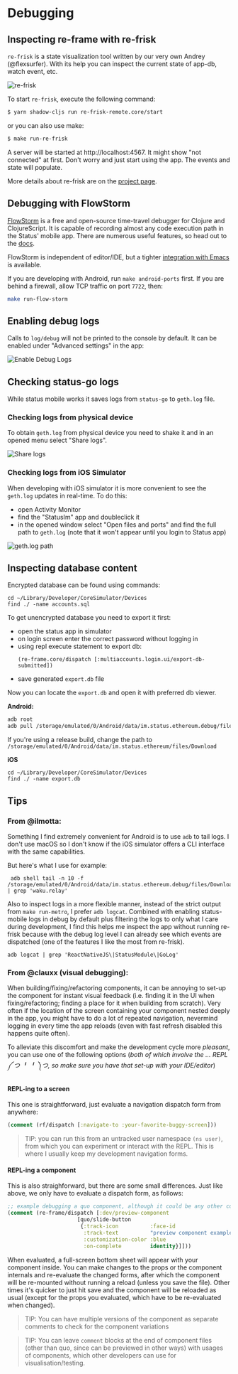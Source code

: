 # Debugging

## Inspecting re-frame with re-frisk
`re-frisk` is a state visualization tool written by our very own Andrey (@flexsurfer). With its help you can inspect the current state of app-db, watch event, etc.

![re-frisk](images/debugging/re-frisk.png)

To start `re-frisk`, execute the following command:
```bash
$ yarn shadow-cljs run re-frisk-remote.core/start
```

or you can also use make:

```bash
$ make run-re-frisk
```

A server will be started at http://localhost:4567. It might show "not connected" at first. Don't worry and just start using the app. The events and state will populate.

More details about re-frisk are on the [project page](https://github.com/flexsurfer/re-frisk).

## Debugging with FlowStorm

[FlowStorm](http://www.flow-storm.org/) is a free and open-source time-travel
debugger for Clojure and ClojureScript. It is capable of recording almost any
code execution path in the Status' mobile app. There are numerous useful
features, so head out to the
[docs](https://jpmonettas.github.io/flow-storm-debugger/user_guide.html#_quick_start).

FlowStorm is independent of editor/IDE, but a tighter [integration with
Emacs](https://github.com/jpmonettas/cider-storm) is available.

If you are developing with Android, run `make android-ports` first. If you are
behind a firewall, allow TCP traffic on port `7722`, then:

```bash
make run-flow-storm
```

## Enabling debug logs
Calls to `log/debug` will not be printed to the console by default. It can be enabled under "Advanced settings" in the app:

![Enable Debug Logs](images/debugging/log-settings.png)


## Checking status-go logs
While status mobile works it saves logs from `status-go` to `geth.log` file.


### Checking logs from physical device
To obtain `geth.log` from physical device you need to shake it and in an opened menu select "Share logs". 

![Share logs](images/debugging/share-logs.jpeg)


### Checking logs from iOS Simulator
When developing with iOS simulator it is more convenient to see the `geth.log` updates in real-time.
To do this:
- open Activity Monitor
- find the "StatusIm" app and doubleclick it
- in the opened window select "Open files and ports" and find the full path to `geth.log` (note that it won't appear until you login to Status app)

![geth.log path](images/debugging/geth-path.png)

## Inspecting database content

Encrypted database can be found using commands:
```
cd ~/Library/Developer/CoreSimulator/Devices
find ./ -name accounts.sql
```

To get unencrypted database you need to export it first:
- open the status app in simulator
- on login screen enter the correct password without logging in
- using repl execute statement to export db:
   ```
   (re-frame.core/dispatch [:multiaccounts.login.ui/export-db-submitted])
   ```
- save generated `export.db` file

Now you can locate the `export.db` and open it with preferred db viewer.

**Android:**

```sh
adb root
adb pull /storage/emulated/0/Android/data/im.status.ethereum.debug/files/Download/export.db /path/to/store/export.db
```

If you're using a release build, change the path to `/storage/emulated/0/Android/data/im.status.ethereum/files/Download`

**iOS**

```
cd ~/Library/Developer/CoreSimulator/Devices
find ./ -name export.db
```



## Tips
### From @ilmotta:

Something I find extremely convenient for Android is to use `adb` to tail logs. I don't use macOS so I don't know if the iOS simulator offers a CLI interface with the same capabilities.

But here's what I use for example:

```
 adb shell tail -n 10 -f /storage/emulated/0/Android/data/im.status.ethereum.debug/files/Download/geth.log | grep 'waku.relay'
``` 

Also to inspect logs in a more flexible manner, instead of the strict output from `make run-metro`, I prefer `adb logcat`. Combined with enabling status-mobile logs in debug by default plus filtering the logs to only what I care during development, I find this helps me inspect the app without running re-frisk because with the debug log level I can already see which events are dispatched (one of the features I like the most from re-frisk).

```
adb logcat | grep 'ReactNativeJS\|StatusModule\|GoLog'
```

### From @clauxx (visual debugging):

When building/fixing/refactoring components, it can be annoying to set-up the component for instant visual feedback (i.e. finding it in the UI when fixing/refactoring; finding a place for it when building from scratch). Very often if the location of the screen containing your component nested deeply in the app, you might have to do a lot of repeated navigation, nevermind logging in every time the app reloads (even with fast refresh disabled this happens quite often).

To alleviate this discomfort and make the development cycle more *pleasant*, you can use one of the following options (*_both of which involve the ... REPL ༼ つ ╹ ╹ ༽つ, so make sure you have that set-up with your IDE/editor_*)

#### REPL-ing to a screen

This one is straightforward, just evaluate a navigation dispatch form from anywhere:

```cljs
(comment (rf/dispatch [:navigate-to :your-favorite-buggy-screen]))
```

> TIP: you can run this from an untracked user namespace `(ns user)`, from which you can experiment or interact with the REPL. This is where I usually keep my development navigation forms.

#### REPL-ing a component

This is also straighforward, but there are some small differences. Just like above, we only have to evaluate a dispatch form, as follows:

```cljs
;; example debugging a quo component, although it could be any other component e.g. from the `status-im2` ns.
(comment (re-frame/dispatch [:dev/preview-component
                      [quo/slide-button
                       {:track-icon          :face-id
                        :track-text          "preview component example"
                        :customization-color :blue
                        :on-complete         identity}]]))
```

When evaluated, a full-screen bottom sheet will appear with your component inside. You can make changes to the props or the component internals and re-evaluate the changed forms, after which the component will be re-mounted without running a reload (unless you save the file). Other times it's quicker to just hit save and the component will be reloaded as usual (except for the props you evaluated, which have to be re-evaluated when changed).

> TIP: You can have multiple versions of the component as separate comments to check for the component variations

> TIP: You can leave `comment` blocks at the end of component files (other than quo, since can be previewed in other ways) with usages of components, which other developers can use for visualisation/testing.
